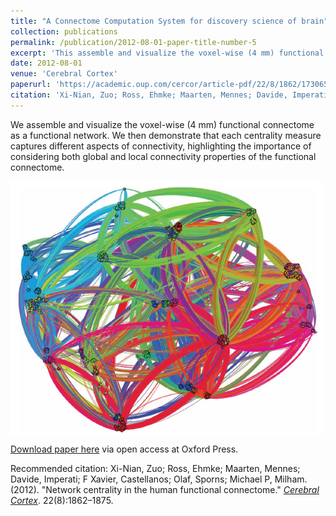 ```yaml
---
title: "A Connectome Computation System for discovery science of brain"
collection: publications
permalink: /publication/2012-08-01-paper-title-number-5
excerpt: 'This assemble and visualize the voxel-wise (4 mm) functional connectome as a functional network.'
date: 2012-08-01
venue: 'Cerebral Cortex'
paperurl: 'https://academic.oup.com/cercor/article-pdf/22/8/1862/17306507/bhr269.pdf'
citation: 'Xi-Nian, Zuo; Ross, Ehmke; Maarten, Mennes; Davide, Imperati; F Xavier, Castellanos; Olaf, Sporns; Michael P, Milham. (2012). &quot;Network centrality in the human functional connectome.&quot; <i>Cerebral Cortex</i>. 22(8):1862–1875.'
---
```

We assemble and visualize the voxel-wise (4 mm) functional connectome as a functional network. We then demonstrate that each centrality measure captures different aspects of connectivity, highlighting the importance of considering both global and local connectivity properties of the functional connectome.

<img src='/images/CC-500x300.png' align="middle"><br/>

[Download paper here](https://academic.oup.com/cercor/article-pdf/22/8/1862/17306507/bhr269.pdf) via open access at Oxford Press.

Recommended citation: Xi-Nian, Zuo; Ross, Ehmke; Maarten, Mennes; Davide, Imperati; F Xavier, Castellanos; Olaf, Sporns; Michael P, Milham. (2012). "Network centrality in the human functional connectome." [<i>Cerebral Cortex</i>](https://academic.oup.com/cercor). 22(8):1862–1875.
